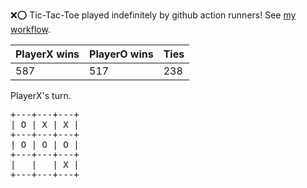 :x::o: Tic-Tac-Toe played indefinitely by github action runners! See [my workflow](.github/workflows/play.yaml).

|PlayerX wins|PlayerO wins|Ties|
|-|-|-|
|587|517|238|

PlayerX's turn.

<pre>
+---+---+---+
| O | X | X |
+---+---+---+
| O | O | O |
+---+---+---+
|   |   | X |
+---+---+---+
</pre>
